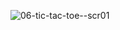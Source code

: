 ![06-tic-tac-toe--scr01](https://github.com/zarail/React-Practice-Projects/assets/122231647/6c6fbe44-7481-4a93-a1b1-98d92f7db718)
